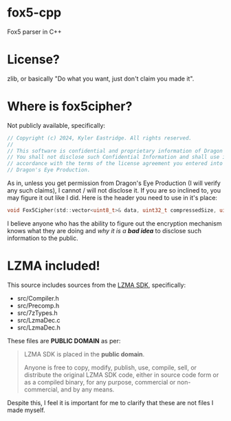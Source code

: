 # fox5-cpp
Fox5 parser in C++

# License?
zlib, or basically "Do what you want, just don't claim you made it".

# Where is fox5cipher?
Not publicly available, specifically:
```cpp
// Copyright (c) 2024, Kyler Eastridge. All rights reserved.
//
// This software is confidential and proprietary information of Dragon's Eye Production.
// You shall not disclose such Confidential Information and shall use it only in
// accordance with the terms of the license agreement you entered into with
// Dragon's Eye Production.
```

As in, unless you get permission from Dragon's Eye Production (I will verify any such claims), I cannot / will not disclose it.
 If you are so inclined to, you may figure it out like I did. Here is the header you need to use in it's place:
```h
void Fox5Cipher(std::vector<uint8_t>& data, uint32_t compressedSize, uint32_t uncompressedSize, const uint8_t seed[16])
```
I believe anyone who has the ability to figure out the encryption mechanism knows what they are doing and *why it is a __bad idea__* to disclose such information to the public.

# LZMA included!
This source includes sources from the [LZMA SDK](https://www.7-zip.org/sdk.html), specifically:
* src/Compiler.h
* src/Precomp.h
* src/7zTypes.h
* src/LzmaDec.c
* src/LzmaDec.h

These files are **PUBLIC DOMAIN** as per:
> LZMA SDK is placed in the **public domain**.
> 
> Anyone is free to copy, modify, publish, use, compile, sell, or distribute the original LZMA SDK code, either in source code form or as a compiled binary, for any purpose, commercial or non-commercial, and by any means.

Despite this, I feel it is important for me to clarify that these are not files I made myself.
